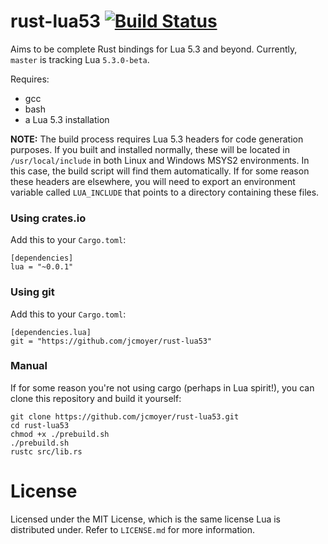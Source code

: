 # rust-lua53 [![Build Status](https://travis-ci.org/jcmoyer/rust-lua53.svg?branch=master)](https://travis-ci.org/jcmoyer/rust-lua53)
Aims to be complete Rust bindings for Lua 5.3 and beyond. Currently, `master`
is tracking Lua `5.3.0-beta`.

Requires:
- gcc
- bash
- a Lua 5.3 installation

**NOTE:** The build process requires Lua 5.3 headers for code generation
purposes. If you built and installed normally, these will be located in
`/usr/local/include` in both Linux and Windows MSYS2 environments. In this
case, the build script will find them automatically. If for some reason these
headers are elsewhere, you will need to export an environment variable called
`LUA_INCLUDE` that points to a directory containing these
files.

### Using crates.io

Add this to your `Cargo.toml`:

```
[dependencies]
lua = "~0.0.1"
```

### Using git

Add this to your `Cargo.toml`:

```
[dependencies.lua]
git = "https://github.com/jcmoyer/rust-lua53"
```

### Manual

If for some reason you're not using cargo (perhaps in Lua spirit!), you can
clone this repository and build it yourself:

```
git clone https://github.com/jcmoyer/rust-lua53.git
cd rust-lua53
chmod +x ./prebuild.sh
./prebuild.sh
rustc src/lib.rs
```

# License
Licensed under the MIT License, which is the same license Lua is distributed
under. Refer to `LICENSE.md` for more information.

